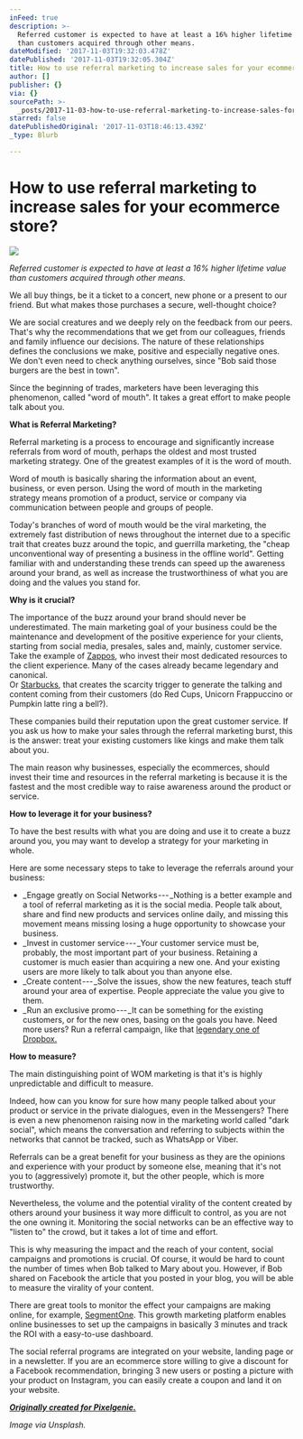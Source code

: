```yaml
---
inFeed: true
description: >-
  Referred customer is expected to have at least a 16% higher lifetime value
  than customers acquired through other means.
dateModified: '2017-11-03T19:32:03.478Z'
datePublished: '2017-11-03T19:32:05.304Z'
title: How to use referral marketing to increase sales for your ecommerce store?
author: []
publisher: {}
via: {}
sourcePath: >-
  _posts/2017-11-03-how-to-use-referral-marketing-to-increase-sales-for-your-eco.md
starred: false
datePublishedOriginal: '2017-11-03T18:46:13.439Z'
_type: Blurb

---
```

# **How to use referral marketing to increase sales for your ecommerce store?**
![](https://the-grid-user-content.s3-us-west-2.amazonaws.com/35f2485d-3b5e-4b40-8ed8-7871cc3d6bf3.jpg)

_Referred customer is expected to have at least a 16% higher lifetime value than customers acquired through other means._

We all buy things, be it a ticket to a concert, new phone or a present to our friend. But what makes those purchases a secure, well-thought choice?

We are social creatures and we deeply rely on the feedback from our peers. That's why the recommendations that we get from our colleagues, friends and family influence our decisions. The nature of these relationships defines the conclusions we make, positive and especially negative ones. We don't even need to check anything ourselves, since "Bob said those burgers are the best in town".

Since the beginning of trades, marketers have been leveraging this phenomenon, called "word of mouth". It takes a great effort to make people talk about you.

**What is Referral Marketing?**

Referral marketing is a process to encourage and significantly increase referrals from word of mouth, perhaps the oldest and most trusted marketing strategy. One of the greatest examples of it is the word of mouth.

Word of mouth is basically sharing the information about an event, business, or even person. Using the word of mouth in the marketing strategy means promotion of a product, service or company via communication between people and groups of people.

Today's branches of word of mouth would be the viral marketing, the extremely fast distribution of news throughout the internet due to a specific trait that creates buzz around the topic, and guerrilla marketing, the "cheap unconventional way of presenting a business in the offline world". Getting familiar with and understanding these trends can speed up the awareness around your brand, as well as increase the trustworthiness of what you are doing and the values you stand for.

**Why is it crucial?**

The importance of the buzz around your brand should never be underestimated. The main marketing goal of your business could be the maintenance and development of the positive experience for your clients, starting from social media, presales, sales and, mainly, customer service.   
Take the example of [Zappos][0], who invest their most dedicated resources to the client experience. Many of the cases already became legendary and canonical.   
Or [Starbucks][1], that creates the scarcity trigger to generate the talking and content coming from their customers (do Red Cups, Unicorn Frappuccino or Pumpkin latte ring a bell?).

These companies build their reputation upon the great customer service. If you ask us how to make your sales through the referral marketing burst, this is the answer: treat your existing customers like kings and make them talk about you.

The main reason why businesses, especially the ecommerces, should invest their time and resources in the referral marketing is because it is the fastest and the most credible way to raise awareness around the product or service.

**How to leverage it for your business?**

To have the best results with what you are doing and use it to create a buzz around you, you may want to develop a strategy for your marketing in whole.

Here are some necessary steps to take to leverage the referrals around your business:

* _Engage greatly on Social Networks --- _Nothing is a better example and a tool of referral marketing as it is the social media. People talk about, share and find new products and services online daily, and missing this movement means missing losing a huge opportunity to showcase your business.
* _Invest in customer service --- _Your customer service must be, probably, the most important part of your business. Retaining a customer is much easier than acquiring a new one. And your existing users are more likely to talk about you than anyone else.
* _Create content --- _Solve the issues, show the new features, teach stuff around your area of expertise. People appreciate the value you give to them.
* _Run an exclusive promo --- _It can be something for the existing customers, or for the new ones, basing on the goals you have. Need more users? Run a referral campaign, like that [legendary one of Dropbox.][2]

**How to measure?**

The main distinguishing point of WOM marketing is that it's is highly unpredictable and difficult to measure.

Indeed, how can you know for sure how many people talked about your product or service in the private dialogues, even in the Messengers? There is even a new phenomenon raising now in the marketing world called "dark social", which means the conversation and referring to subjects within the networks that cannot be tracked, such as WhatsApp or Viber.

Referrals can be a great benefit for your business as they are the opinions and experience with your product by someone else, meaning that it's not you to (aggressively) promote it, but the other people, which is more trustworthy.

Nevertheless, the volume and the potential virality of the content created by others around your business it way more difficult to control, as you are not the one owning it. Monitoring the social networks can be an effective way to "listen to" the crowd, but it takes a lot of time and effort.

This is why measuring the impact and the reach of your content, social campaigns and promotions is crucial. Of course, it would be hard to count the number of times when Bob talked to Mary about you. However, if Bob shared on Facebook the article that you posted in your blog, you will be able to measure the virality of your content.

There are great tools to monitor the effect your campaigns are making online, for example, [SegmentOne][3]. This growth marketing platform enables online businesses to set up the campaigns in basically 3 minutes and track the ROI with a easy-to-use dashboard.

The social referral programs are integrated on your website, landing page or in a newsletter. If you are an ecommerce store willing to give a discount for a Facebook recommendation, bringing 3 new users or posting a picture with your product on Instagram, you can easily create a coupon and land it on your website.

_**[Originally created for Pixelgenie.][4]**_

_Image via Unsplash._

[0]: https://www.referralcandy.com/blog/zappos-marketing-strategy/
[1]: https://econsultancy.com/blog/64328-eight-awesome-social-campaigns-from-starbucks/
[2]: https://techcrunch.com/2011/10/19/dropbox-minimal-viable-product/
[3]: https://segmentone.co/
[4]: https://medium.com/pixelgenie/how-to-use-referral-marketing-to-increase-sales-for-your-ecommerce-store-ced6699005b9